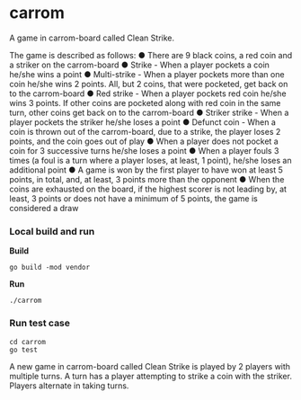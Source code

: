 # carrom

A game in carrom-board called ​Clean Strike.

The game is described as follows:
● There are 9 black coins, a red coin and a striker on the carrom-board
● Strike​ - When a player pockets a coin he/she wins a point
● Multi-strike - When a player pockets more than one coin he/she wins 2 points. All, but 2
coins, that were pocketed, get back on to the carrom-board
● Red strike - When a player pockets red coin he/she wins 3 points. If other coins are
pocketed along with red coin in the same turn, other coins get back on to the
carrom-board
● Striker strike​ - When a player pockets the striker he/she loses a point
● Defunct coin - When a coin is thrown out of the carrom-board, due to a strike, the player
loses 2 points, and the coin goes out of play
● When a player does not pocket a coin for 3 successive turns he/she loses a point
● When a player ​fouls 3 times (a ​foul is a turn where a player loses, at least, 1 point),
he/she loses an additional point
● A ​game is won by the first player to have won at least 5 points, in total, and, at least, 3
points more than the opponent
● When the coins are exhausted on the board, if the highest scorer is not leading by, at
least, 3 points or does not have a minimum of 5 points, the game is considered a draw

### Local build and run

**Build**

```
go build -mod vendor
```

**Run**

```
./carrom
```

### Run test case

```
cd carrom
go test
```

A new game in carrom-board called ​Clean Strike is played by 2 players with multiple ​turn​s. A turn has a player attempting to strike a coin with the striker. Players alternate in taking turns.
